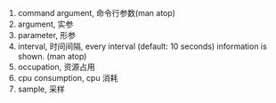 1. command argument, 命令行参数(man atop)
2. argument, 实参
3. parameter, 形参
4. interval, 时间间隔, every interval (default: 10 seconds) information is shown. (man atop)
5. occupation, 资源占用
6. cpu consumption, cpu 消耗
7. sample, 采样

